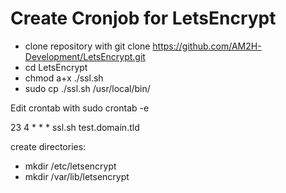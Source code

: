 # Create Cronjob for LetsEncrypt
* clone repository with git clone https://github.com/AM2H-Development/LetsEncrypt.git
* cd LetsEncrypt
* chmod a+x ./ssl.sh
* sudo cp ./ssl.sh /usr/local/bin/

Edit crontab with sudo crontab -e

23 4 * * * ssl.sh test.domain.tld

create directories:
* mkdir /etc/letsencrypt
* mkdir /var/lib/letsencrypt
